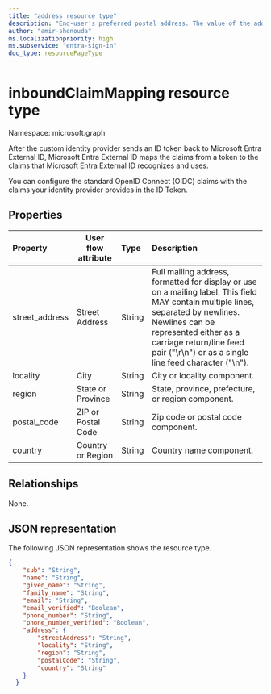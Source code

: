 ```yaml
---
title: "address resource type"
description: "End-user's preferred postal address. The value of the address member is a JSON [RFC8259] structure containing some or all of the members defined below"
author: "amir-shenouda"
ms.localizationpriority: high
ms.subservice: "entra-sign-in"
doc_type: resourcePageType
---
```


# inboundClaimMapping resource type

Namespace: microsoft.graph

After the custom identity provider sends an ID token back to Microsoft Entra External ID, Microsoft Entra External ID maps the claims from a token to the claims that Microsoft Entra External ID recognizes and uses.

You can configure the standard OpenID Connect (OIDC) claims with the claims your identity provider provides in the ID Token.

## Properties

|Property|User flow attribute|Type|Description|
|:-------|-----|:---|:----------|
|street_address|Street Address|String|Full mailing address, formatted for display or use on a mailing label. This field MAY contain multiple lines, separated by newlines. Newlines can be represented either as a carriage return/line feed pair ("\r\n") or as a single line feed character ("\n").|
|locality |City|String|City or locality component.|
|region|State or Province|String|State, province, prefecture, or region component.|
|postal_code|ZIP or Postal Code|String|Zip code or postal code component.|
|country |Country or Region|String|Country name component.|

## Relationships

None.

## JSON representation

The following JSON representation shows the resource type.
<!-- {
  "blockType": "resource",
  "@odata.type": "microsoft.graph.address"
}
-->

``` json
{
    "sub": "String",
    "name": "String",
    "given_name": "String",
    "family_name": "String",
    "email": "String",
    "email_verified": "Boolean",
    "phone_number": "String",
    "phone_number_verified": "Boolean",
    "address": {
        "streetAddress": "String",
        "locality": "String",
        "region": "String",
        "postalCode": "String",
        "country": "String"
    }
  }
```
